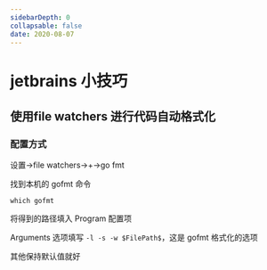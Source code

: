 ```yaml
---
sidebarDepth: 0
collapsable: false
date: 2020-08-07
---
```


# jetbrains 小技巧

## 使用file watchers 进行代码自动格式化

### 配置方式

设置->file watchers->+->go fmt

找到本机的 gofmt 命令 

```
which gofmt
```

将得到的路径填入 Program 配置项

Arguments 选项填写 `-l -s -w $FilePath$`，这是 gofmt 格式化的选项

其他保持默认值就好
